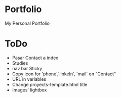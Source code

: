 # Portfolio
My Personal Portfolio

# ToDo
- Pasar Contact a index
- Studies
- nav bar Sticky
- Copy icon for 'phone','linkeIn', 'mail' on "Contact"
- URL in variables
- Change proyects-template.html title
- Images' lightbox
